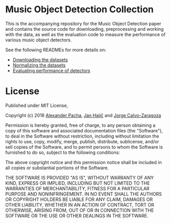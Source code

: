 # Music Object Detection Collection

This is the accompanying repository for the Music Object Detection paper and contains the source code for downloading, preprocessing and working with the data, as well as the evaluation code to measure the performance of various music object detectors.

See the following READMEs for more details on:

- [Downloading the datasets](datasets/README.md)
- [Normalizing the datasets](preprocessing/README.md)
- [Evaluating performance of detectors](evaluation/README.md)

# License

Published under MIT License,

Copyright (c) 2018 [Alexander Pacha](http://alexanderpacha.com), [Jan Hajič](https://ufal.mff.cuni.cz/jan-hajic-jr) and [Jorge Calvo-Zaragoza](https://grfia.dlsi.ua.es/members.php?id=55)

Permission is hereby granted, free of charge, to any person obtaining a copy
of this software and associated documentation files (the "Software"), to deal
in the Software without restriction, including without limitation the rights
to use, copy, modify, merge, publish, distribute, sublicense, and/or sell
copies of the Software, and to permit persons to whom the Software is
furnished to do so, subject to the following conditions:

The above copyright notice and this permission notice shall be included in all
copies or substantial portions of the Software.

THE SOFTWARE IS PROVIDED "AS IS", WITHOUT WARRANTY OF ANY KIND, EXPRESS OR
IMPLIED, INCLUDING BUT NOT LIMITED TO THE WARRANTIES OF MERCHANTABILITY,
FITNESS FOR A PARTICULAR PURPOSE AND NONINFRINGEMENT. IN NO EVENT SHALL THE
AUTHORS OR COPYRIGHT HOLDERS BE LIABLE FOR ANY CLAIM, DAMAGES OR OTHER
LIABILITY, WHETHER IN AN ACTION OF CONTRACT, TORT OR OTHERWISE, ARISING FROM,
OUT OF OR IN CONNECTION WITH THE SOFTWARE OR THE USE OR OTHER DEALINGS IN THE
SOFTWARE.
